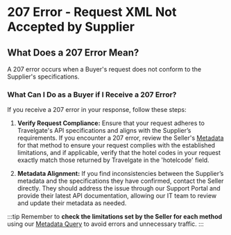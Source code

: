 ﻿---
sidebar_position: 12
---

# 207 Error - Request XML Not Accepted by Supplier

## What Does a 207 Error Mean?
A 207 error occurs when a Buyer's request does not conform to the Supplier's specifications.

### What Can I Do as a Buyer if I Receive a 207 Error?
If you receive a 207 error in your response, follow these steps:

1. **Verify Request Compliance:** Ensure that your request adheres to Travelgate's API specifications and aligns with the Supplier’s requirements. If you encounter a 207 error, review the Seller's [Metadata](/docs/apis/for-buyers/hotel-x-pull-buyers-api/content/metadata) for that method to ensure your request complies with the established limitations, and if applicable, verify that the hotel codes in your request exactly match those returned by Travelgate in the 'hotelcode' field.

2. **Metadata Alignment:** If you find inconsistencies between the Supplier’s metadata and the specifications they have confirmed, contact the Seller directly. They should address the issue through our Support Portal and provide their latest API documentation, allowing our IT team to review and update their metadata as needed.

:::tip
Remember to **check the limitations set by the Seller for each method** using our [Metadata Query](/kb/connectivity-products/for-buyers/hotel-x/content/metadata) to avoid errors and unnecessary traffic.
:::
